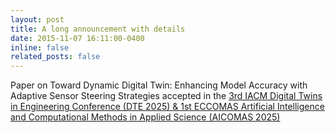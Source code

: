 ```yaml
---
layout: post
title: A long announcement with details
date: 2015-11-07 16:11:00-0400
inline: false
related_posts: false
---
```


Paper on Toward Dynamic Digital Twin: Enhancing Model Accuracy with Adaptive Sensor Steering Strategies accepted in the [3rd IACM Digital Twins in Engineering Conference (DTE 2025) & 1st ECCOMAS Artificial Intelligence and Computational Methods in Applied Science (AICOMAS 2025)](https://dte_aicomas_2025.iacm.info/)

